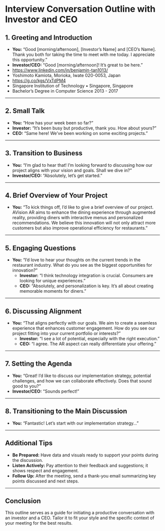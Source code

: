 # Interview Conversation Outline with Investor and CEO

## 1. Greeting and Introduction
- **You:** “Good [morning/afternoon], [Investor’s Name] and [CEO’s Name]. Thank you both for taking the time to meet with me today. I appreciate this opportunity.”
- **Investor/CEO:** “Good [morning/afternoon]! It’s great to be here.”
- https://www.linkedin.com/in/benjamin-tan1013/
- Yoshimoto Kamiota, Morioka, Iwate 020-0053, Japan
- https://g.co/kgs/VxTdPM4
- Singapore Institution of Technology • Singapore, Singapore
- Bachelor’s Degree in Computer Science 2013 - 2017
---

## 2. Small Talk
- **You:** “How has your week been so far?”
- **Investor:** “It’s been busy but productive, thank you. How about yours?”
- **CEO:** “Same here! We’ve been working on some exciting projects.”

---

## 3. Transition to Business
- **You:** “I’m glad to hear that! I’m looking forward to discussing how our project aligns with your vision and goals. Shall we dive in?”
- **Investor/CEO:** “Absolutely, let’s get started.”

---

## 4. Brief Overview of Your Project
- **You:** “To kick things off, I’d like to give a brief overview of our project. AVision AR aims to enhance the dining experience through augmented reality, providing diners with interactive menus and personalized recommendations. We believe this innovation will not only attract more customers but also improve operational efficiency for restaurants.”

---

## 5. Engaging Questions
- **You:** “I’d love to hear your thoughts on the current trends in the restaurant industry. What do you see as the biggest opportunities for innovation?”
  - **Investor:** “I think technology integration is crucial. Consumers are looking for unique experiences.”
  - **CEO:** “Absolutely, and personalization is key. It’s all about creating memorable moments for diners.”

---

## 6. Discussing Alignment
- **You:** “That aligns perfectly with our goals. We aim to create a seamless experience that enhances customer engagement. How do you see our project fitting into your current portfolio or interests?”
  - **Investor:** “I see a lot of potential, especially with the right execution.”
  - **CEO:** “I agree. The AR aspect can really differentiate your offering.”

---



## 7. Setting the Agenda
- **You:** “Great! I’d like to discuss our implementation strategy, potential challenges, and how we can collaborate effectively. Does that sound good to you?”
- **Investor/CEO:** “Sounds perfect!”

---

## 8. Transitioning to the Main Discussion
- **You:** “Fantastic! Let’s start with our implementation strategy…”

---

## Additional Tips
- **Be Prepared:** Have data and visuals ready to support your points during the discussion.
- **Listen Actively:** Pay attention to their feedback and suggestions; it shows respect and engagement.
- **Follow Up:** After the meeting, send a thank-you email summarizing key points discussed and next steps.

---

## Conclusion
This outline serves as a guide for initiating a productive conversation with an investor and a CEO. Tailor it to fit your style and the specific context of your meeting for the best results.
